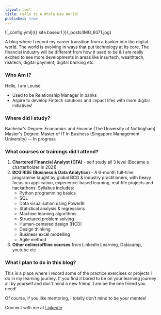 ```yaml
---
layout: post
title: Hello to A Whole New World!
published: true
---
```


![_config.yml]({{ site.baseurl }}/_posts/IMG_8071.jpg)

A blog where I record my career transition from a banker into the digital world.
The world is evolving in ways that put technology at its core. The financial industry will be different from how it used to be & I am really excited to see more developments in areas like insurtech, wealthtech, risktech, digital payment, digital banking etc. 

### Who Am I?
Hello, I am Louise
- Used to be Relationship Manager in banks
- Aspire to develop Fintech solutions and impact lifes with more digital initiatives!

### Where did I study?
Bachelor's Degree: Economics and Finance (The University of Nottingham)
Master's Degree: Master of IT in Business (Singapore Management University) -- In progress

### What courses or trainings did I attend?
1. **Chartered Financial Analyst (CFA)** - self study all 3 level (Became a charterholder in 2021)
2. **BCG RISE (Business & Data Analytics)** - A 6-month full-time programme taught by global BCG & industry practitioners, with heavy focus on application, experience-based learning, real-life projects and hackathons. Syllabus includes:
	- Python programming basics
    - SQL 
    - Data visualisation using PowerBI
    - Statistical analysis & regressions
    - Machine learning algorithms
    - Structured problem solving
    - Human-centered design (HCD)
    - Design thinking
    - Business excel modelling
    - Agile method
3. **Other online/offline courses** from LinkedIn Learning, Datacamp, youtube etc

### What I plan to do in this blog?
This is a place where I record some of the practice exercises or projects I do in my learning journey. If you find it bored to be on your learning journey all by yourself and don't mind a new friend, I am be the one friend you need!

Of course, if you like mentoring, I totally don't mind to be your mentee!

Connect with me at [LinkedIn](https://www.linkedin.com/in/lawshiangrou/)
